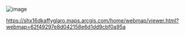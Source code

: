 ![image](https://user-images.githubusercontent.com/20345404/136970651-a6115665-5158-4434-8280-224a13b707b3.png)


https://shx16dkaffyglaro.maps.arcgis.com/home/webmap/viewer.html?webmap=62f49297e8d042158e6d1dd9cbf0a95a
